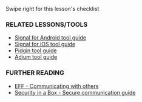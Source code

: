 [Title]: # (What now?)
[Order]: # (5)

Swipe right for this lesson's checklist

### RELATED LESSONS/TOOLS

*   [Signal for Android tool guide](umbrella://lesson/signal-for-android)
*	[Signal for iOS tool guide](umbrella://lesson/signal-for-iOS)
*   [Pidgin tool guide](umbrella://lesson/pidgin)
*   [Adium tool guide](umbrella://lesson/adium)

### FURTHER READING

*   [EFF - Communicating with others](https://ssd.eff.org/en/module/communicating-others)
*   [Security in a Box - Secure communication guide](https://securityinabox.org/en/guide/secure-communication)
